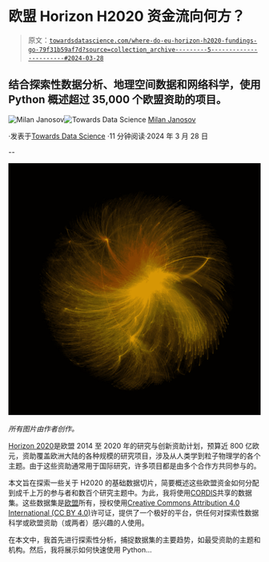 # 欧盟 Horizon H2020 资金流向何方？

> 原文：[`towardsdatascience.com/where-do-eu-horizon-h2020-fundings-go-79f31b59af7d?source=collection_archive---------5-----------------------#2024-03-28`](https://towardsdatascience.com/where-do-eu-horizon-h2020-fundings-go-79f31b59af7d?source=collection_archive---------5-----------------------#2024-03-28)

## 结合探索性数据分析、地理空间数据和网络科学，使用 Python 概述超过 35,000 个欧盟资助的项目。

[](https://medium.com/@janosovm?source=post_page---byline--79f31b59af7d--------------------------------)![Milan Janosov](https://medium.com/@janosovm?source=post_page---byline--79f31b59af7d--------------------------------)[](https://towardsdatascience.com/?source=post_page---byline--79f31b59af7d--------------------------------)![Towards Data Science](https://towardsdatascience.com/?source=post_page---byline--79f31b59af7d--------------------------------) [Milan Janosov](https://medium.com/@janosovm?source=post_page---byline--79f31b59af7d--------------------------------)

·发表于[Towards Data Science](https://towardsdatascience.com/?source=post_page---byline--79f31b59af7d--------------------------------) ·11 分钟阅读·2024 年 3 月 28 日

--

![](img/567154479c4ad797f911e6546929a577.png)

*所有图片由作者创作。*

[Horizon 2020](https://research-and-innovation.ec.europa.eu/funding/funding-opportunities/funding-programmes-and-open-calls/horizon-2020_en)是欧盟 2014 至 2020 年的研究与创新资助计划，预算近 800 亿欧元，资助覆盖欧洲大陆的各种规模的研究项目，涉及从人类学到粒子物理学的各个主题。由于这些资助通常用于国际研究，许多项目都是由多个合作方共同参与的。

本文旨在探索一些关于 H2020 的基础数据切片，简要概述这些欧盟资金如何分配到成千上万的参与者和数百个研究主题中。为此，我将使用[CORDIS](https://cordis.europa.eu/projects)共享的数据集。这些数据集是[欧盟](https://cordis.europa.eu/about/legal/en)所有，授权使用[Creative Commons Attribution 4.0 International (CC BY 4.0)](https://creativecommons.org/licenses/by/4.0/)许可证，提供了一个极好的平台，供任何对探索性数据科学或欧盟资助（或两者）感兴趣的人使用。

在本文中，我首先进行探索性分析，捕捉数据集的主要趋势，如最受资助的主题和机构。然后，我将展示如何快速使用 Python…
